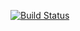 [![Build Status](https://travis-ci.org/dtyree77/project.png)](https://travis-ci.org/dtyree77/project)
